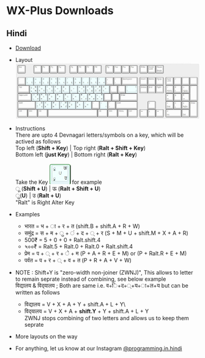 # WX-Plus Downloads

## **Hindi**
* [Download](https://raw.githubusercontent.com/atulSnapy/WX-plus-Devanagari/master/Download/WX-plus-Hindi.zip)

* Layout
![Hindi Keyboard Layout](https://github.com/atulSnapy/WX-plus/blob/master/layouts/hindi/hindi.jpg "Hindi")

* Instructions\
There are upto 4 Devnagari letters/symbols on a key, which will be actived as follows\
Top left (**Shift + Key**) | Top right (**Ralt + Shift + Key**)\
Bottom left (**just Key**) | Bottom right (**Ralt + Key**)\
\
Take the Key ![Hindi U](https://github.com/atulSnapy/WX-plus/blob/master/layouts/hindi/hindi_u.jpg "Hindi U") for example\
 ू (**Shift + U**) | ऊ (**Ralt + Shift + U**)\
 ु(**U**) | उ (**Ralt + U**)\
"Ralt" is Right Alter Key

* Examples
    * भारत = भ + ा + र + त  (shift.B + shift.A + R + W)
    * समुंद्र = स + म + ु + ं + द + ् + र  (S + M + U + shift.M + X + A + R)
    * 500₹ = 5 + 0 + 0 + Ralt.shift.4
    * ५००₹ = Ralt.5 +  Ralt.0 +  Ralt.0 + Ralt.shift.4
    * प्रेम = प + ् + र + े + म  (P + A + R + E + M) or (P + Ralt.R + E + M)
    * पर्वत = प + र + ् + व + त  (P + R + A + V + W)

* NOTE : Shift+Y is "zero-width non-joiner (ZWNJ)", This allows to letter to remain seprate instead of combining, see below example\
विद्यालय & विद्‌यालय ; Both are same i.e. व+ि+द+्+य+ा+ल+य but can be written as follows
    * विद्यालय = V + X + A + Y + shift.A + L + Y\
    * विद्‌यालय = V + X + A + **shift.Y** + Y + shift.A + L + Y\
 ZWNJ stops combining of two letters and allows us to keep them seprate
 
* More layouts on the way

* For anything, let us know at our Instagram [@programming.in.hindi](https://instagram.com/programming.in.hindi)
